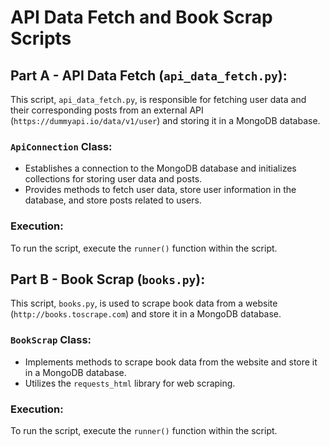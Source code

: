 # API Data Fetch and Book Scrap Scripts

## Part A - API Data Fetch (`api_data_fetch.py`):

This script, `api_data_fetch.py`, is responsible for fetching user data and their corresponding posts from an external API (`https://dummyapi.io/data/v1/user`) and storing it in a MongoDB database.

### `ApiConnection` Class:
- Establishes a connection to the MongoDB database and initializes collections for storing user data and posts.
- Provides methods to fetch user data, store user information in the database, and store posts related to users.

### Execution:
To run the script, execute the `runner()` function within the script.

## Part B - Book Scrap (`books.py`):

This script, `books.py`, is used to scrape book data from a website (`http://books.toscrape.com`) and store it in a MongoDB database.

### `BookScrap` Class:
- Implements methods to scrape book data from the website and store it in a MongoDB database.
- Utilizes the `requests_html` library for web scraping.

### Execution:
To run the script, execute the `runner()` function within the script.

